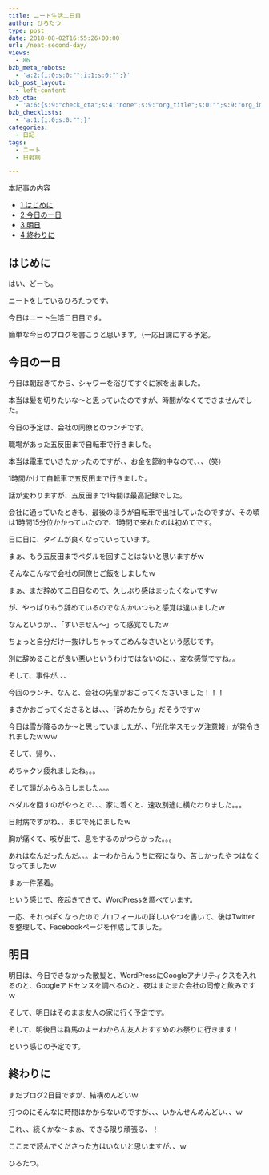 ```yaml
---
title: ニート生活二日目
author: ひろたつ
type: post
date: 2018-08-02T16:55:26+00:00
url: /neat-second-day/
views:
  - 86
bzb_meta_robots:
  - 'a:2:{i:0;s:0:"";i:1;s:0:"";}'
bzb_post_layout:
  - left-content
bzb_cta:
  - 'a:6:{s:9:"check_cta";s:4:"none";s:9:"org_title";s:0:"";s:9:"org_image";s:0:"";s:11:"org_content";s:0:"";s:15:"org_button_text";s:0:"";s:14:"org_button_url";s:0:"";}'
bzb_checklists:
  - 'a:1:{i:0;s:0:"";}'
categories:
  - 日記
tags:
  - ニート
  - 日射病

---
```

<div id="toc_container" class="toc_transparent no_bullets">
  <p class="toc_title">
    本記事の内容
  </p>
  
  <ul class="toc_list">
    <li>
      <a href="#i"><span class="toc_number toc_depth_1">1</span> はじめに</a>
    </li>
    <li>
      <a href="#i-2"><span class="toc_number toc_depth_1">2</span> 今日の一日</a>
    </li>
    <li>
      <a href="#i-3"><span class="toc_number toc_depth_1">3</span> 明日</a>
    </li>
    <li>
      <a href="#i-4"><span class="toc_number toc_depth_1">4</span> 終わりに</a>
    </li>
  </ul>
</div>

## <span id="i">はじめに</span>

はい、どーも。
  
ニートをしているひろたつです。
  
今日はニート生活二日目です。
  
簡単な今日のブログを書こうと思います。（一応日課にする予定。

<!--more-->

## <span id="i-2">今日の一日</span>

今日は朝起きてから、シャワーを浴びてすぐに家を出ました。
  
本当は髪を切りたいな〜と思っていたのですが、時間がなくてできませんでした。

今日の予定は、会社の同僚とのランチです。
  
職場があった五反田まで自転車で行きました。

本当は電車でいきたかったのですが、、お金を節約中なので、、、（笑）
  
1時間かけて自転車で五反田まで行きました。

話が変わりますが、五反田まで1時間は最高記録でした。
  
会社に通っていたときも、最後のほうが自転車で出社していたのですが、その頃は1時間15分位かかっていたので、1時間で来れたのは初めてです。
  
日に日に、タイムが良くなっていっています。
  
まぁ、もう五反田までペダルを回すことはないと思いますがｗ

そんなこんなで会社の同僚とご飯をしましたｗ
  
まぁ、まだ辞めて二日目なので、久しぶり感はまったくないですｗ
  
が、やっぱりもう辞めているのでなんかいつもと感覚は違いましたｗ
  
なんというか、、「すいません〜」って感覚でしたｗ
  
ちょっと自分だけ一抜けしちゃってごめんなさいという感じです。
  
別に辞めることが良い悪いというわけではないのに、、変な感覚ですね。。

そして、事件が、、、
  
今回のランチ、なんと、会社の先輩がおごってくださいました！！！
  
まさかおごってくださるとは、、、「辞めたから」だそうですｗ
  
今日は雪が降るのか〜と思っていましたが、、「光化学スモッグ注意報」が発令されましたｗｗｗ

そして、帰り、、
  
めちゃクソ疲れましたね。。。
  
そして頭がふらふらしました。。。
  
ペダルを回すのがやっとで、、、家に着くと、速攻別途に横たわりました。。。
  
日射病ですかね、、まじで死にましたｗ
  
胸が痛くて、咳が出て、息をするのがつらかった。。。
  
あれはなんだったんだ。。。よーわからんうちに夜になり、苦しかったやつはなくなってましたｗ
  
まぁ一件落着。

という感じで、夜起きてきて、WordPressを調べています。
  
一応、それっぽくなったのでプロフィールの詳しいやつを書いて、後はTwitterを整理して、Facebookページを作成してました。

## <span id="i-3">明日</span>

明日は、今日できなかった散髪と、WordPressにGoogleアナリティクスを入れるのと、Googleアドセンスを調べるのと、夜はまたまた会社の同僚と飲みですｗ
  
そして、明日はそのまま友人の家に行く予定です。
  
そして、明後日は群馬のよーわからん友人おすすめのお祭りに行きます！
  
という感じの予定です。

## <span id="i-4">終わりに</span>

まだブログ2日目ですが、結構めんどいｗ
  
打つのにそんなに時間はかからないのですが、、、いかんせんめんどい、、ｗ
  
これ、、続くかな〜まぁ、できる限り頑張る、！
  
ここまで読んでくださった方はいないと思いますが、、ｗ

ひろたつ。

<div style="font-size: 0px; height: 0px; line-height: 0px; margin: 0; padding: 0; clear: both;">
</div>
